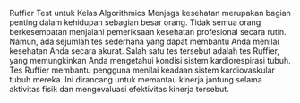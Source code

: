 Ruffier Test untuk Kelas Algorithmics Menjaga kesehatan merupakan bagian penting dalam kehidupan sebagian besar orang.
Tidak semua orang berkesempatan menjalani pemeriksaan kesehatan profesional secara rutin.
Namun, ada sejumlah tes sederhana yang dapat membantu Anda menilai kesehatan Anda secara akurat. Salah satu tes tersebut adalah tes Ruffier, yang memungkinkan Anda mengetahui kondisi sistem kardiorespirasi tubuh.
Tes Ruffier membantu pengguna menilai keadaan sistem kardiovaskular tubuh mereka. Ini dirancang untuk memantau kinerja jantung selama aktivitas fisik dan mengevaluasi efektivitas kinerja tersebut.
